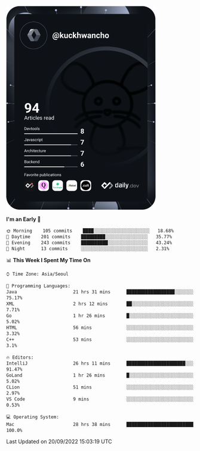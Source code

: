 <a href="https://app.daily.dev/kuckhwancho"><img src="https://github.com/kuckjwi0928/kuckjwi0928/blob/master/devcard.svg" width="400" alt="Kuckjwi Devcard"/></a>

<!--START_SECTION:waka-->
**I'm an Early 🐤** 

```text
🌞 Morning    105 commits    ████░░░░░░░░░░░░░░░░░░░░░   18.68% 
🌆 Daytime    201 commits    █████████░░░░░░░░░░░░░░░░   35.77% 
🌃 Evening    243 commits    ██████████░░░░░░░░░░░░░░░   43.24% 
🌙 Night      13 commits     ░░░░░░░░░░░░░░░░░░░░░░░░░   2.31%

```


📊 **This Week I Spent My Time On** 

```text
⌚︎ Time Zone: Asia/Seoul

💬 Programming Languages: 
Java                     21 hrs 31 mins      ██████████████████░░░░░░░   75.17% 
XML                      2 hrs 12 mins       ██░░░░░░░░░░░░░░░░░░░░░░░   7.71% 
Go                       1 hr 26 mins        █░░░░░░░░░░░░░░░░░░░░░░░░   5.02% 
HTML                     56 mins             ░░░░░░░░░░░░░░░░░░░░░░░░░   3.32% 
C++                      53 mins             ░░░░░░░░░░░░░░░░░░░░░░░░░   3.1%

🔥 Editors: 
IntelliJ                 26 hrs 11 mins      ██████████████████████░░░   91.47% 
GoLand                   1 hr 26 mins        █░░░░░░░░░░░░░░░░░░░░░░░░   5.02% 
CLion                    51 mins             ░░░░░░░░░░░░░░░░░░░░░░░░░   2.97% 
VS Code                  9 mins              ░░░░░░░░░░░░░░░░░░░░░░░░░   0.53%

💻 Operating System: 
Mac                      28 hrs 38 mins      █████████████████████████   100.0%

```


 Last Updated on 20/09/2022 15:03:19 UTC
<!--END_SECTION:waka-->
